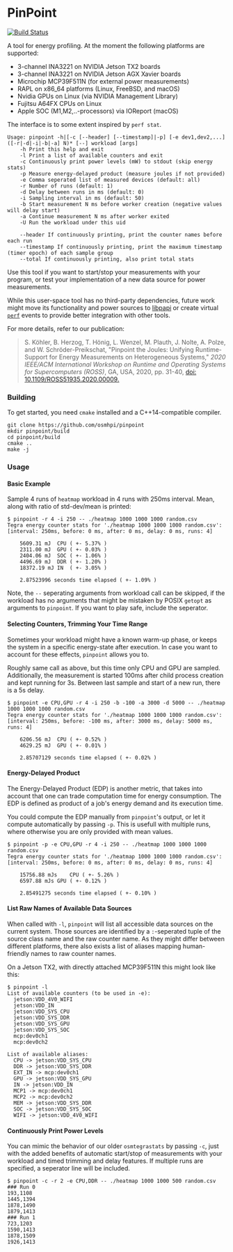 # PinPoint
[![Build Status](https://travis-ci.org/osmhpi/pinpoint.svg?branch=master)](https://travis-ci.org/osmhpi/pinpoint)

A tool for energy profiling.
At the moment the following platforms are supported:

* 3-channel INA3221 on NVIDIA Jetson TX2 boards
* 3-channel INA3221 on NVIDIA Jetson AGX Xavier boards
* Microchip MCP39F511N (for external power measurements)
* RAPL on x86_64 platforms (Linux, FreeBSD, and macOS)
* Nvidia GPUs on Linux (via NVIDIA Management Library)
* Fujitsu A64FX CPUs on Linux
* Apple SOC (M1,M2,..-processors) via IOReport (macOS)

The interface is to some extent inspired by `perf stat`.

	Usage: pinpoint -h|[-c [--header] [--timestamp]|-p] [-e dev1,dev2,...] ([-r|-d|-i|-b|-a] N)* [--] workload [args]
		-h Print this help and exit
		-l Print a list of available counters and exit
		-c Continuously print power levels (mW) to stdout (skip energy stats)
		-p Measure energy-delayed product (measure joules if not provided)
		-e Comma seperated list of measured devices (default: all)
		-r Number of runs (default: 1)
		-d Delay between runs in ms (default: 0)
		-i Sampling interval in ms (default: 50)
		-b Start measurement N ms before worker creation (negative values will delay start)
		-a Continue measurement N ms after worker exited
		-U Run the workload under this uid
		
		--header If continuously printing, print the counter names before each run
		--timestamp If continuously printing, print the maximum timestamp (timer epoch) of each sample group
		--total If continuously printing, also print total stats

Use this tool if you want to start/stop your measurements with your program, or test your implementation of a new data source for power measurements.

While this user-space tool has no third-party dependencies, future work might move its functionality and power sources to [libpapi](https://icl.utk.edu/papi/) or create virtual [`perf`](https://perf.wiki.kernel.org) events to provide better integration with other tools.

For more details, refer to our publication:

> S. Köhler, B. Herzog, T. Hönig, L. Wenzel, M. Plauth, J. Nolte, A. Polze, and W. Schröder-Preikschat, "Pinpoint the Joules: Unifying Runtime-Support for Energy Measurements on Heterogeneous Systems," _2020 IEEE/ACM International Workshop on Runtime and Operating Systems for Supercomputers (ROSS)_, GA, USA, 2020, pp. 31-40, [doi: 10.1109/ROSS51935.2020.00009.](https://ieeexplore.ieee.org/document/9307947)

### Building

To get started, you need `cmake` installed and a C++14-compatible compiler.

```
git clone https://github.com/osmhpi/pinpoint
mkdir pinpoint/build
cd pinpoint/build
cmake ..
make -j
```

### Usage

#### Basic Example

Sample 4 runs of `heatmap` workload in 4 runs with 250ms interval. Mean, along with ratio of std-dev/mean is printed:

	$ pinpoint -r 4 -i 250 -- ./heatmap 1000 1000 1000 random.csv
	Tegra energy counter stats for './heatmap 1000 1000 1000 random.csv':
	[interval: 250ms, before: 0 ms, after: 0 ms, delay: 0 ms, runs: 4]

		5609.31 mJ	CPU	( +- 5.37% )
		2311.00 mJ	GPU	( +- 0.03% )
		2404.06 mJ	SOC	( +- 1.06% )
		4496.69 mJ	DDR	( +- 1.20% )
		18372.19 mJ	IN	( +- 3.05% )

		2.87523996 seconds time elapsed ( +- 1.09% )

Note, the `--` seperating arguments from workload call can be skipped, if the workload has no arguments that might be mistaken by POSIX `getopt` as arguments to `pinpoint`. If you want to play safe, include the seperator.

#### Selecting Counters, Trimming Your Time Range

Sometimes your workload might have a known warm-up phase, or keeps the system in a specific energy-state after execution.
In case you want to account for these effects, `pinpoint` allows you to.

Roughly same call as above, but this time only CPU and GPU are sampled. Additionally, the measurement is started 100ms after child process creation and kept running for 3s. Between last sample and start of a new run, there is a 5s delay.

	$ pinpoint -e CPU,GPU -r 4 -i 250 -b -100 -a 3000 -d 5000 -- ./heatmap 1000 1000 1000 random.csv
	Tegra energy counter stats for './heatmap 1000 1000 1000 random.csv':
	[interval: 250ms, before: -100 ms, after: 3000 ms, delay: 5000 ms, runs: 4]

		6206.56 mJ	CPU	( +- 0.52% )
		4629.25 mJ	GPU	( +- 0.01% )

		2.85707129 seconds time elapsed ( +- 0.02% )

#### Energy-Delayed Product

The Energy-Delayed Product (EDP) is another metric, that takes into account that one can trade computation time for energy consumption. The EDP is defined as product of a job's energy demand and its execution time.

You could compute the EDP manually from `pinpoint`'s output, or let it compute automatically by passing `-p`. This is usefull with multiple runs, where otherwise you are only provided with mean values.

	$ pinpoint -p -e CPU,GPU -r 4 -i 250 -- ./heatmap 1000 1000 1000 random.csv
	Tegra energy counter stats for './heatmap 1000 1000 1000 random.csv':
	[interval: 250ms, before: 0 ms, after: 0 ms, delay: 0 ms, runs: 4]

		15756.88 mJs	CPU	( +- 5.26% )
		6597.88 mJs	GPU	( +- 0.12% )

		2.85491275 seconds time elapsed ( +- 0.10% )

#### List Raw Names of Available Data Sources

When called with `-l`, `pinpoint` will list all accessible data sources on the current system. Those sources are identified by a `:`-seperated tuple of the source class name and the raw counter name. As they might differ between different platforms, there also exists a list of aliases mapping human-friendly names to raw counter names.

On a Jetson TX2, with directly attached MCP39F511N this might look like this:

	$ pinpoint -l
	List of available counters (to be used in -e):
	  jetson:VDD_4V0_WIFI
	  jetson:VDD_IN
	  jetson:VDD_SYS_CPU
	  jetson:VDD_SYS_DDR
	  jetson:VDD_SYS_GPU
	  jetson:VDD_SYS_SOC
	  mcp:dev0ch1
	  mcp:dev0ch2

	List of available aliases:
	  CPU -> jetson:VDD_SYS_CPU
	  DDR -> jetson:VDD_SYS_DDR
	  EXT_IN -> mcp:dev0ch1
	  GPU -> jetson:VDD_SYS_GPU
	  IN -> jetson:VDD_IN
	  MCP1 -> mcp:dev0ch1
	  MCP2 -> mcp:dev0ch2
	  MEM -> jetson:VDD_SYS_DDR
	  SOC -> jetson:VDD_SYS_SOC
	  WIFI -> jetson:VDD_4V0_WIFI

#### Continuously Print Power Levels

You can mimic the behavior of our older `osmtegrastats` by passing `-c`, just with the added benefits of automatic start/stop of measurements with your workload and timed trimming and delay features. If multiple runs are specified, a seperator line will be included.

	$ pinpoint -c -r 2 -e CPU,DDR -- ./heatmap 1000 1000 500 random.csv
	### Run 0
	193,1108
	1445,1394
	1878,1490
	1879,1413
	### Run 1
	723,1203
	1590,1413
	1878,1509
	1926,1413

